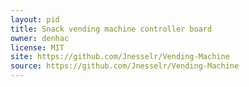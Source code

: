 ```yaml
---
layout: pid
title: Snack vending machine controller board
owner: denhac
license: MIT
site: https://github.com/Jnesselr/Vending-Machine
source: https://github.com/Jnesselr/Vending-Machine
---
```

